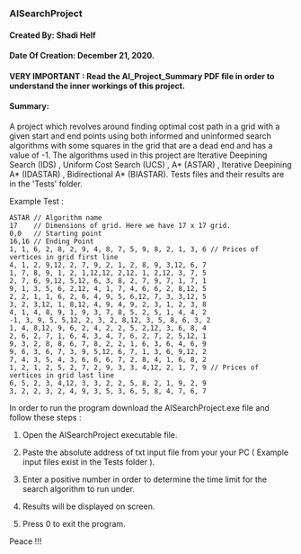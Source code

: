 ### AISearchProject

#### Created By: Shadi Helf

#### Date Of Creation: December 21, 2020.

#### VERY IMPORTANT : Read the AI_Project_Summary PDF file in order to understand the inner workings of this project.

#### Summary:
A project which revolves around finding optimal cost path in a grid with a given start and end points using both informed and uninformed search algorithms with some squares in the grid that are a dead end and has a value of -1. The algorithms used in
this project are Iterative Deepining Search (IDS) , Uniform Cost Search (UCS) , A* (ASTAR) , Iterative Deepining A* (IDASTAR) , Bidirectional A* (BIASTAR).
Tests files and their results are in the 'Tests' folder.

Example Test :

	ASTAR // Algorithm name
	17    // Dimensions of grid. Here we have 17 x 17 grid.
	0,0   // Starting point
	16,16 // Ending Point
 	1, 1, 6, 2, 8, 2, 9, 4, 8, 7, 5, 9, 8, 2, 1, 3, 6 // Prices of vertices in grid first line
 	4, 1, 2, 9,12, 2, 7, 9, 2, 1, 2, 8, 9, 3,12, 6, 7
 	1, 7, 8, 9, 1, 2, 1,12,12, 2,12, 1, 2,12, 3, 7, 5
 	2, 7, 6, 9,12, 5,12, 6, 3, 8, 2, 7, 9, 7, 1, 7, 1
 	9, 1, 3, 5, 6, 2,12, 4, 1, 7, 4, 6, 6, 2, 8,12, 5
 	2, 2, 1, 1, 6, 2, 6, 4, 9, 5, 6,12, 7, 3, 3,12, 5
 	3, 2, 3,12, 1, 8,12, 4, 9, 4, 9, 2, 3, 1, 2, 3, 8
 	4, 1, 4, 8, 9, 1, 9, 3, 7, 8, 5, 2, 5, 1, 4, 4, 2
	-1, 3, 9, 5, 5,12, 2, 3, 2, 8,12, 3, 5, 8, 6, 3, 2
 	1, 4, 8,12, 9, 6, 2, 4, 2, 2, 5, 2,12, 3, 6, 8, 4
 	2, 6, 2, 7, 1, 6, 4, 3, 4, 7, 6, 2, 7, 2, 5,12, 1
 	9, 3, 2, 8, 8, 6, 7, 8, 2, 2, 1, 6, 3, 6, 4, 6, 9
 	9, 6, 3, 6, 7, 3, 9, 5,12, 6, 7, 1, 3, 6, 9,12, 2
 	7, 4, 3, 5, 4, 3, 6, 6, 6, 7, 2, 8, 4, 1, 6, 8, 2
 	1, 2, 1, 2, 5, 2, 7, 2, 9, 3, 3, 4,12, 2, 1, 7, 9 // Prices of vertices in grid last line
 	6, 5, 2, 3, 4,12, 3, 3, 2, 2, 5, 8, 2, 1, 9, 2, 9
 	3, 2, 2, 3, 2, 4, 9, 3, 5, 3, 6, 5, 8, 4, 7, 6, 7


In order to run the program download the AISearchProject.exe file and follow these steps :

1. Open the AISearchProject executable file.

2. Paste the absolute address of txt input file from your your PC ( Example input files exist in the Tests folder ).

3. Enter a positive number in order to determine the time limit for the search algorithm to run under.

4. Results will be displayed on screen.

5. Press 0 to exit the program.

Peace !!!
